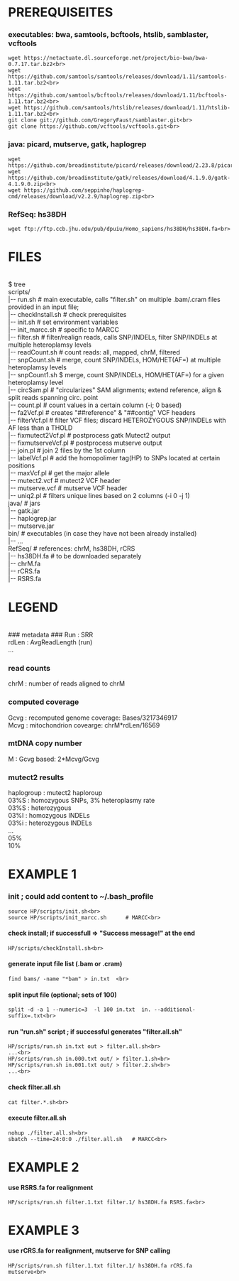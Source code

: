 # PREREQUISEITES #

### executables: bwa, samtools, bcftools, htslib, samblaster, vcftools ###
    wget https://netactuate.dl.sourceforge.net/project/bio-bwa/bwa-0.7.17.tar.bz2<br>
    wget https://github.com/samtools/samtools/releases/download/1.11/samtools-1.11.tar.bz2<br>
    wget https://github.com/samtools/bcftools/releases/download/1.11/bcftools-1.11.tar.bz2<br>
    wget https://github.com/samtools/htslib/releases/download/1.11/htslib-1.11.tar.bz2<br>
    git clone git://github.com/GregoryFaust/samblaster.git<br>
    git clone https://github.com/vcftools/vcftools.git<br>

### java: picard, mutserve, gatk, haplogrep ###
    wget https://github.com/broadinstitute/picard/releases/download/2.23.8/picard.jar<br>
    wget https://github.com/broadinstitute/gatk/releases/download/4.1.9.0/gatk-4.1.9.0.zip<br>
    wget https://github.com/seppinho/haplogrep-cmd/releases/download/v2.2.9/haplogrep.zip<br>

### RefSeq: hs38DH ###
    wget ftp://ftp.ccb.jhu.edu/pub/dpuiu/Homo_sapiens/hs38DH/hs38DH.fa<br>

# FILES
<br>
$ tree <br>
scripts/<br>
|-- run.sh                              # main executable, calls "filter.sh" on multiple .bam/.cram files provided in an input file;<br>
|-- checkInstall.sh			# check prerequisites<br>
|-- init.sh				# set environment variables<br>
|-- init_marcc.sh                       # specific to MARCC<br>
|-- filter.sh				# filter/realign reads, calls SNP/INDELs, filter SNP/INDELs at multiple heteroplamsy levels<br>
|-- readCount.sh			# count reads: all, mapped, chrM, filtered<br>
|-- snpCount.sh				# merge, count SNP/INDELs, HOM/HET(AF=) at multiple heteroplamsy levels<br>
|-- snpCount1.sh			$ merge, count SNP/INDELs, HOM/HET(AF=) for a given heteroplamsy level<br>
|-- circSam.pl				# "circularizes" SAM alignments; extend reference, align & split reads spanning circ. point<br>
|-- count.pl				# count values in a certain column (-i; 0 based)<br>
|-- fa2Vcf.pl				# creates "##reference" & "##contig" VCF headers<br>
|-- filterVcf.pl			# filter VCF files; discard HETEROZYGOUS SNP/INDELs with AF less than a THOLD<br>
|-- fixmutect2Vcf.pl			# postprocess gatk Mutect2 output<br>
|-- fixmutserveVcf.pl			# postprocess mutserve output<br>
|-- join.pl				# join 2 files by the 1st column<br>
|-- labelVcf.pl				# add the homopolimer tag(HP) to SNPs located at certain positions<br>
|-- maxVcf.pl				# get the major allele<br>
|-- mutect2.vcf				# mutect2 VCF header<br>
|-- mutserve.vcf			# mutserve VCF header<br>
|-- uniq2.pl				# filters unique lines based on 2 columns (-i 0 -j 1)<br>
java/					# jars<br>
|-- gatk.jar<br>
|-- haplogrep.jar<br>
|-- mutserve.jar<br>
bin/                                    # executables (in case they have not been already installed)<br>
|-- ...<br>
RefSeq/                                 # references: chrM, hs38DH, rCRS<br>
|-- hs38DH.fa        	                # to be	downloaded separately<br>
|-- chrM.fa<br>
|-- rCRS.fa<br>
|-- RSRS.fa<br>

# LEGEND

<br>
### metadata ###
  Run   	: SRR<br>
  rdLen		: AvgReadLength (run)<br>
  ...<br>

### read counts ###
  chrM		: number of reads aligned to chrM <br>

### computed coverage ####
  Gcvg		: recomputed genome coverage: Bases/3217346917 <br>
  Mcvg		: mitochondrion covearge: chrM*rdLen/16569<br>

### mtDNA copy number ###
  M		: Gcvg based:  2*Mcvg/Gcvg<br>

### mutect2 results ###
  haplogroup	: mutect2 haploroup<br>
  03%S		: homozygous SNPs, 3% heteroplasmy rate<br>
  03%S		: heterozygous<br>
  03%I		: homozygous INDELs<br>
  03%i		: heterozygous INDELs<br>
  ...<br>
  05%<br>
  10%<br>

# EXAMPLE 1

### init ; could add content to ~/.bash_profile ###
    source HP/scripts/init.sh<br>		
    source HP/scripts/init_marcc.sh      # MARCC<br>

#### check install; if successfull => "Success message!" at the end ####
    HP/scripts/checkInstall.sh<br>

#### generate input file list (.bam or .cram) ####
    find bams/ -name "*bam" > in.txt  <br>

#### split input file (optional; sets of 100) ####
    split -d -a 1 --numeric=3  -l 100 in.txt  in. --additional-suffix=.txt<br>

#### run "run.sh" script ; if successful  generates "filter.all.sh" ####
    HP/scripts/run.sh in.txt out > filter.all.sh<br>
    ...<br>
    HP/scripts/run.sh in.000.txt out/ > filter.1.sh<br>
    HP/scripts/run.sh in.001.txt out/ > filter.2.sh<br>
    ...<br>

#### check filter.all.sh ####
    cat filter.*.sh<br>

#### execute filter.all.sh ####
    nohup ./filter.all.sh<br>
    sbatch --time=24:0:0 ./filter.all.sh   # MARCC<br>

# EXAMPLE 2
#### use RSRS.fa for realignment ####
    HP/scripts/run.sh filter.1.txt filter.1/ hs38DH.fa RSRS.fa<br>

# EXAMPLE 3
#### use rCRS.fa for realignment, mutserve for SNP calling ####
    HP/scripts/run.sh filter.1.txt filter.1/ hs38DH.fa rCRS.fa mutserve<br>

